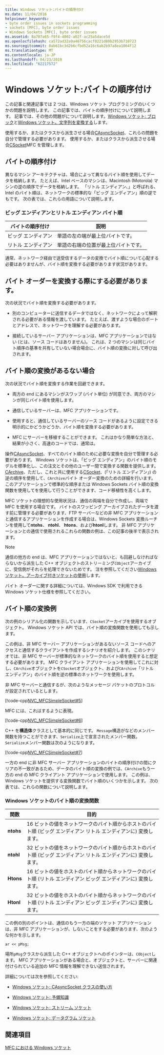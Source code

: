 ```yaml
---
title: Windows ソケット:バイトの順序付け
ms.date: 11/04/2016
helpviewer_keywords:
- byte order issues in sockets programming
- sockets [MFC], byte order issues
- Windows Sockets [MFC], byte order issues
ms.assetid: 8a787a65-f9f4-4002-a02f-ac25a5dace5d
ms.openlocfilehash: ca572ad32a9a46756cacf0221d80b2953b710723
ms.sourcegitcommit: 0ab61bc3d2b6cfbd52a16c6ab2b97a8ea1864f12
ms.translationtype: MT
ms.contentlocale: ja-JP
ms.lasthandoff: 04/23/2019
ms.locfileid: "62217572"
---
```

# <a name="windows-sockets-byte-ordering"></a>Windows ソケット:バイトの順序付け

この記事と関連記事では 2 つは、Windows ソケット プログラミングのいくつかの問題を説明します。 この記事では、バイトの順序付けについて説明します。 記事では、その他の問題がについて説明します。[Windows ソケット: ブロック](../mfc/windows-sockets-blocking.md)と[Windows ソケット。文字列を変換する](../mfc/windows-sockets-converting-strings.md)します。

使用するか、またはクラスから派生させる場合[CAsyncSocket](../mfc/reference/casyncsocket-class.md)、これらの問題を自分で管理する必要があります。 使用するか、またはクラスから派生させる場合[CSocket](../mfc/reference/csocket-class.md)MFC を管理します。

## <a name="byte-ordering"></a>バイトの順序付け

異なるマシン アーキテクチャは、場合によって異なるバイト順を使用してデータを格納します。 たとえば、Intel ベースのマシンは、Macintosh (Motorola) マシンの逆の順序でデータを格納します。 「リトル エンディアン、」と呼ばれる、Intel のバイト順は、ネットワークの標準的な「ビッグ エンディアン」順の逆でもです。 次の表では、これらの用語について説明します。

### <a name="big--and-little-endian-byte-ordering"></a>ビッグ エンディアンとリトル エンディアン バイト順

|バイトの順序付け|説明|
|-------------------|-------------|
|ビッグ エンディアン|単語の左の端が最上位バイトです。|
|リトル エンディアン|単語の右端の位置が最上位バイトです。|

通常、ネットワーク経由で送受信するデータの変換でバイト順について心配する必要はありませんが、バイト順を変換する必要があります状況があります。

## <a name="when-you-must-convert-byte-orders"></a>バイト オーダーを変換する際にする必要があります。

次の状況でバイト順を変換する必要があります。

- 別のコンピューターに送信するデータではなく、ネットワークによって解釈される必要がある情報を渡しています。 たとえば、渡すような場合のポートとアドレスで、ネットワークを理解する必要があります。

- 接続しているサーバー アプリケーションは、MFC アプリケーションではない (とは、ソース コードはありません)。 これは、2 つのマシンは同じバイト順序の基準を共有していない場合場合に、バイト順の変換に対して呼び出されます。

## <a name="when-you-do-not-have-to-convert-byte-orders"></a>バイト順の変換があるない場合

次の状況でバイト順を変換する作業を回避できます。

- 両方の end にあるマシンがスワップ (バイト単位) が同意でき、両方のマシンが同じバイト順を使用します。

- 通信しているサーバーは、MFC アプリケーションです。

- 使用すると、通信しているサーバーのソース コードがあるように設定できる明示的にかどうかどうか、バイト順を変換する必要があります。

- MFC にサーバーを移植することができます。 これはかなり簡単な方法と、結果が小さく、高速のコードでは、通常は。

操作[CAsyncSocket](../mfc/reference/casyncsocket-class.md)、すべてのバイト順のために必要な変換を自分で管理する必要があります。 Windows ソケットは、「ビッグ エンディアン」のバイト順のモデルを標準化し、この注文とその他のユーザー間で変換する関数を提供します。 [CArchive](../mfc/reference/carchive-class.md)、ただし、これと共に使用する[CSocket](../mfc/reference/csocket-class.md)、(「リトル エンディアン」) の逆の順序を使用して、`CArchive`バイト オーダー変換のための詳細を行います。 このアプリケーションで標準的な順序または Windows Sockets バイト順の変換関数を使用してを使用して行うことができます、コード移植性を高くします。

MFC ソケットの理想的な使用状況は、通信の両端を自分で作成し、両端で MFC を使用する場合です。 バイトのスワッピング アーカイブされたデータを渡す前に管理する必要があります、FTP サーバーなどの非 MFC アプリケーションと通信するアプリケーションを作成する場合は、Windows Sockets 変換ルーチンを使用して**ntohs**、 **ntohl**、 **htons**、および**htonl**します。 非 MFC アプリケーションとの通信で使用されるこれらの関数の例は、この記事の後半で表示されます。

> [!NOTE]
>  通信の他方の end は、MFC アプリケーションではないと、も回避しなければならないから派生した C++ オブジェクトのストリーミング`CObject`アーカイブに、受信側がそれらを処理できないためです。 注を参照してください[Windows ソケット。アーカイブ付きソケットの使用](../mfc/windows-sockets-using-sockets-with-archives.md)します。

バイト オーダーに関する詳細については、Windows SDK で利用できる Windows ソケット仕様を参照してください。

## <a name="a-byte-order-conversion-example"></a>バイト順の変換例

次の例のシリアル化の関数を示しています、`CSocket`アーカイブを使用するオブジェクト。 Windows ソケット API では、バイト順の変換関数を使用しても示します。

この例は、非 MFC サーバー アプリケーションがあるないソース コードへのアクセスと通信するクライアントを作成するシナリオを紹介します。 このシナリオでは、非 MFC サーバーが標準的なネットワークのバイト順を使用すると想定する必要があります。 MFC クライアント アプリケーションを使用してこれに対し、`CArchive`オブジェクトを`CSocket`オブジェクト、および`CArchive`「リトル エンディアン」のバイト順を逆の標準のネットワークを使用します。

非 MFC サーバーと通信するが、次のようなメッセージ パケットのプロトコルが設定されているとします。

[!code-cpp[NVC_MFCSimpleSocket#5](../mfc/codesnippet/cpp/windows-sockets-byte-ordering_1.cpp)]

MFC には、これはするように表現。

[!code-cpp[NVC_MFCSimpleSocket#6](../mfc/codesnippet/cpp/windows-sockets-byte-ordering_2.cpp)]

C++ を**構造体**クラスとして基本的に同じです。 `Message`構造がなどのメンバー関数を持つことができます、`Serialize`上で宣言されたメンバー関数。 `Serialize`メンバー関数は次のようになります。

[!code-cpp[NVC_MFCSimpleSocket#7](../mfc/codesnippet/cpp/windows-sockets-byte-ordering_3.cpp)]

一方の end に非 MFC サーバー アプリケーションのバイトの順序付けの間にクリアの不一致があるため、データのバイト順の変換の例では、`CArchive`もう一方の end の MFC クライアント アプリケーションで使用します。 この例は、Windows ソケットを提供する変換関数でバイト順のいくつかを示します。 次の表では、これらの関数について説明します。

### <a name="windows-sockets-byte-order-conversion-functions"></a>Windows ソケットのバイト順の変換関数

|関数|目的|
|--------------|-------------|
|**ntohs**|16 ビットの値をネットワークのバイト順からホストのバイト順 (ビッグ エンディアン リトル エンディアンに) 変換します。|
|**ntohl**|32 ビットの値をネットワークのバイト順からホストのバイト順 (ビッグ エンディアン リトル エンディアンに) 変換します。|
|**Htons**|16 ビットの値をホストのバイト順からネットワークのバイト順 (リトル エンディアン ビッグ エンディアンに) 変換します。|
|**Htonl**|32 ビットの値をホストのバイト順からネットワークのバイト順 (リトル エンディアン ビッグ エンディアンに) 変換します。|

この例の別のポイントは、通信のもう一方の端のソケット アプリケーションは、非 MFC アプリケーションが、しないことをする必要があります、次のような何かを示します。

`ar << pMsg;`

場所`pMsg`クラスから派生した C++ オブジェクトへのポインターは、`CObject`します。 MFC アプリケーションがある場合と、オブジェクトと、サーバーに関連付けられている追加の MFC 情報を理解できない送信されます。

詳細については次を参照してください:

- [Windows ソケット: CAsyncSocket クラスの使い方](../mfc/windows-sockets-using-class-casyncsocket.md)

- [Windows ソケット: 予備知識](../mfc/windows-sockets-background.md)

- [Windows ソケット: ストリーム ソケット](../mfc/windows-sockets-stream-sockets.md)

- [Windows ソケット: データグラム ソケット](../mfc/windows-sockets-datagram-sockets.md)

## <a name="see-also"></a>関連項目

[MFC における Windows ソケット](../mfc/windows-sockets-in-mfc.md)
